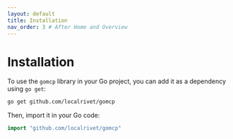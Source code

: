 ```yaml
---
layout: default
title: Installation
nav_order: 3 # After Home and Overview
---
```


# Installation

To use the `gomcp` library in your Go project, you can add it as a dependency using `go get`:

```bash
go get github.com/localrivet/gomcp
```

Then, import it in your Go code:

```go
import "github.com/localrivet/gomcp"
```
